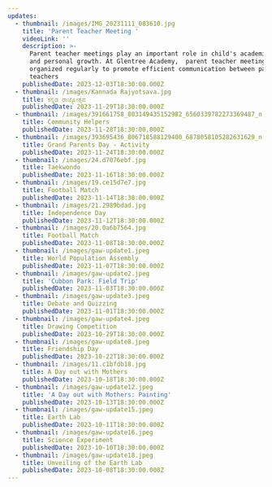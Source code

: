 ```yaml
---
updates:
  - thumbnail: /images/IMG_20231111_083610.jpg
    title: 'Parent Teacher Meeting '
    videoLink: ''
    description: >-
      Parent teacher meetings play an important role in child's academic success
      and personal growth. At Glentree Academy,  parent teacher meetings are
      organized regularly to promote efficient communication between parents and
      teachers
    publishedDate: 2023-12-03T18:30:00.000Z
  - thumbnail: /images/Kannada Rajyotsava.jpg
    title: ಕನ್ನಡ ರಾಜ್ಯೋತ್ಸವ
    publishedDate: 2023-11-29T18:30:00.000Z
  - thumbnail: /images/391661758_803149435152982_6560339782273369487_n.jpg
    title: Community Helpers
    publishedDate: 2023-11-28T18:30:00.000Z
  - thumbnail: /images/393695436_806718588129400_6878058105282631629_n.jpg
    title: Grand Parents Day - Activity
    publishedDate: 2023-11-24T18:30:00.000Z
  - thumbnail: /images/24.d7076ebf.jpg
    title: Taekwondo
    publishedDate: 2023-11-16T18:30:00.000Z
  - thumbnail: /images/19.ce15d7e7.jpg
    title: Football Match
    publishedDate: 2023-11-14T18:30:00.000Z
  - thumbnail: /images/21.2989bdad.jpg
    title: Independence Day
    publishedDate: 2023-11-12T18:30:00.000Z
  - thumbnail: /images/20.0a6b7564.jpg
    title: Football Match
    publishedDate: 2023-11-08T18:30:00.000Z
  - thumbnail: /images/gaw-update1.jpeg
    title: World Population Assembly
    publishedDate: 2023-11-07T18:30:00.000Z
  - thumbnail: /images/gaw-update2.jpeg
    title: 'Cubbon Park: Field Trip'
    publishedDate: 2023-11-03T18:30:00.000Z
  - thumbnail: /images/gaw-update3.jpeg
    title: Debate and Quizzing
    publishedDate: 2023-11-01T18:30:00.000Z
  - thumbnail: /images/gaw-update4.jpeg
    title: Drawing Competition
    publishedDate: 2023-10-29T18:30:00.000Z
  - thumbnail: /images/gaw-update8.jpeg
    title: Friendship Day
    publishedDate: 2023-10-22T18:30:00.000Z
  - thumbnail: /images/11.c1bfdb18.jpg
    title: A Day out with Mothers
    publishedDate: 2023-10-18T18:30:00.000Z
  - thumbnail: /images/gaw-update12.jpeg
    title: 'A Day out with Mothers: Painting'
    publishedDate: 2023-10-13T18:30:00.000Z
  - thumbnail: /images/gaw-update15.jpeg
    title: Earth Lab
    publishedDate: 2023-10-11T18:30:00.000Z
  - thumbnail: /images/gaw-update16.jpeg
    title: Science Experiment
    publishedDate: 2023-10-10T18:30:00.000Z
  - thumbnail: /images/gaw-update18.jpeg
    title: Unveiling of the Earth Lab
    publishedDate: 2023-10-08T18:30:00.000Z
---
```


